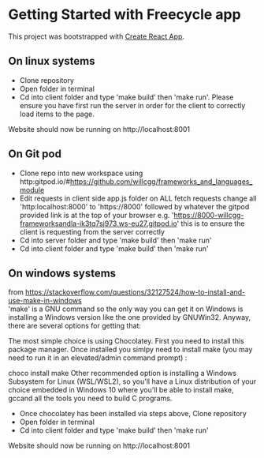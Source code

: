 # Getting Started with Freecycle app

This project was bootstrapped with [Create React App](https://github.com/facebook/create-react-app).

## On linux systems

- Clone repository
- Open folder in terminal
- Cd into client folder and type 'make build' then 'make run'. Please ensure you have first run the server in order for the client to correctly load items to the page.

Website should now be running on http://localhost:8001

## On Git pod

- Clone repo into new workspace using http:gitpod.io/#https://github.com/willcgg/frameworks_and_languages_module
- Edit requests in client side app.js folder on ALL fetch requests change all 'http:localhost:8000' to 'https://8000' followed by whatever the gitpod provided link is at the top of your browser e.g. 'https://8000-willcgg-frameworksandla-ik3tq7sj973.ws-eu27.gitpod.io' this is to ensure the client is requesting from the server correctly
- Cd into server folder and type 'make build' then 'make run'
- Cd into client folder and type 'make build' then 'make run'

## On windows systems

from https://stackoverflow.com/questions/32127524/how-to-install-and-use-make-in-windows <br/>
'make' is a GNU command so the only way you can get it on Windows is installing a Windows version like the one provided by GNUWin32. Anyway, there are several options for getting that:

The most simple choice is using Chocolatey. First you need to install this package manager. Once installed you simlpy need to install make (you may need to run it in an elevated/admin command prompt) :

choco install make
Other recommended option is installing a Windows Subsystem for Linux (WSL/WSL2), so you'll have a Linux distribution of your choice embedded in Windows 10 where you'll be able to install make, gccand all the tools you need to build C programs.

- Once chocolatey has been installed via steps above, Clone repository
- Open folder in terminal
- Cd into client folder and type 'make build' then 'make run'

Website should now be running on http://localhost:8001

